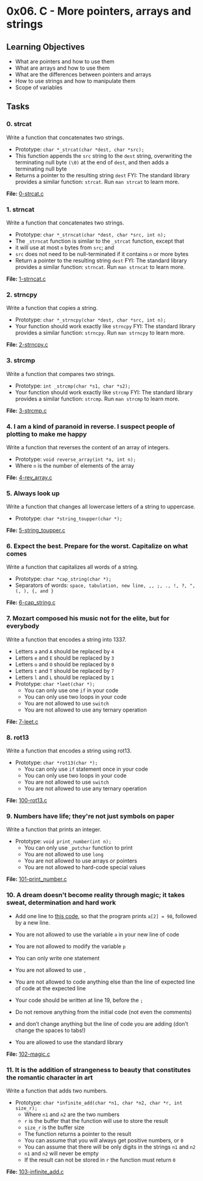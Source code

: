 # 0x06. C - More pointers, arrays and strings
## Learning Objectives
- What are pointers and how to use them
- What are arrays and how to use them
- What are the differences between pointers and arrays
- How to use strings and how to manipulate them
- Scope of variables

## Tasks
### 0. strcat
Write a function that concatenates two strings.
- Prototype: `char *_strcat(char *dest, char *src);`
- This function appends the `src` string to the `dest` string, overwriting the terminating null byte `(\0)` at the end of `dest`, and then adds a terminating null byte
- Returns a pointer to the resulting string `dest`
FYI: The standard library provides a similar function: `strcat`. Run `man strcat` to learn more.

**File:** [0-strcat.c](https://github.com/BeloveO/alx-low_level_programming/blob/master/0x06-pointers_arrays_strings/0-strcat.c)
    
### 1. strncat
Write a function that concatenates two strings.
- Prototype: `char *_strncat(char *dest, char *src, int n);`
- The `_strncat` function is similar to the `_strcat` function, except that
- it will use at most `n` bytes from `src`; and
- `src` does not need to be null-terminated if it contains `n` or more bytes
- Return a pointer to the resulting string `dest`
FYI: The standard library provides a similar function: `strncat`. Run `man strncat` to learn more.

**File:** [1-strncat.c](https://github.com/BeloveO/alx-low_level_programming/blob/master/0x06-pointers_arrays_strings/1-strncat.c)
    
### 2. strncpy
Write a function that copies a string.
- Prototype: `char *_strncpy(char *dest, char *src, int n);`
- Your function should work exactly like `strncpy`
FYI: The standard library provides a similar function: `strncpy`. Run `man strncpy` to learn more.

**File:** [2-strncpy.c](https://github.com/BeloveO/alx-low_level_programming/blob/master/0x06-pointers_arrays_strings/2-strncpy.c)
    
### 3. strcmp
Write a function that compares two strings.
- Prototype: `int _strcmp(char *s1, char *s2);`
- Your function should work exactly like `strcmp`
FYI: The standard library provides a similar function: `strcmp`. Run `man strcmp` to learn more.

**File:** [3-strcmp.c](https://github.com/BeloveO/alx-low_level_programming/blob/master/0x06-pointers_arrays_strings/3-strcmp.c)
    
### 4. I am a kind of paranoid in reverse. I suspect people of plotting to make me happy
Write a function that reverses the content of an array of integers.
- Prototype: `void reverse_array(int *a, int n);`
- Where `n` is the number of elements of the array

**File:** [4-rev_array.c](https://github.com/BeloveO/alx-low_level_programming/blob/master/0x06-pointers_arrays_strings/4-rev_array.c)
    
### 5. Always look up
Write a function that changes all lowercase letters of a string to uppercase.
- Prototype: `char *string_toupper(char *);`

**File:** [5-string_toupper.c](https://github.com/BeloveO/alx-low_level_programming/blob/master/0x06-pointers_arrays_strings/5-string_toupper.c)
    
### 6. Expect the best. Prepare for the worst. Capitalize on what comes
Write a function that capitalizes all words of a string.
- Prototype: `char *cap_string(char *);`
- Separators of words: `space, tabulation, new line, ,, ;, ., !, ?, ", (, ), {, and }`

**File:** [6-cap_string.c](https://github.com/BeloveO/alx-low_level_programming/blob/master/0x06-pointers_arrays_strings/6-cap_string.c)
    
### 7. Mozart composed his music not for the elite, but for everybody
Write a function that encodes a string into 1337.
- Letters `a` and `A` should be replaced by `4`
- Letters `e` and `E` should be replaced by `3`
- Letters `o` and `O` should be replaced by `0`
- Letters `t` and `T` should be replaced by `7`
- Letters `l` and `L` should be replaced by `1`
- Prototype: `char *leet(char *);`
   - You can only use one `if` in your code
   - You can only use two loops in your code
   - You are not allowed to use `switch`
   - You are not allowed to use any ternary operation

**File:** [7-leet.c](https://github.com/BeloveO/alx-low_level_programming/blob/master/0x06-pointers_arrays_strings/7-leet.c)
    
### 8. rot13
Write a function that encodes a string using rot13.
- Prototype: `char *rot13(char *);`
  - You can only use `if` statement once in your code
  - You can only use two loops in your code
  - You are not allowed to use `switch`
  - You are not allowed to use any ternary operation

**File:** [100-rot13.c](https://github.com/BeloveO/alx-low_level_programming/blob/master/0x06-pointers_arrays_strings/100-rot13.c)
    
### 9. Numbers have life; they're not just symbols on paper
Write a function that prints an integer.
- Prototype: `void print_number(int n);`
  - You can only use `_putchar` function to print
  - You are not allowed to use `long`
  - You are not allowed to use arrays or pointers
  - You are not allowed to hard-code special values

**File:** [101-print_number.c](https://github.com/BeloveO/alx-low_level_programming/blob/master/0x06-pointers_arrays_strings/101-print_number.c)
    
### 10. A dream doesn't become reality through magic; it takes sweat, determination and hard work
- Add one line to [this code](https://github.com/holbertonschool/make_magic_happen/blob/master/magic.c), so that the program prints `a[2] = 98`, followed by a new line.

- You are not allowed to use the variable `a` in your new line of code
- You are not allowed to modify the variable `p`
- You can only write one statement
- You are not allowed to use `,`
- You are not allowed to code anything else than the line of expected line of code at the expected line
- Your code should be written at line 19, before the `;`
- Do not remove anything from the initial code (not even the comments)
- and don’t change anything but the line of code you are adding (don’t change the spaces to tabs!)
- You are allowed to use the standard library

**File:** [102-magic.c](https://github.com/BeloveO/alx-low_level_programming/blob/master/0x06-pointers_arrays_strings/102-magic.c)
    
### 11. It is the addition of strangeness to beauty that constitutes the romantic character in art
Write a function that adds two numbers.
- Prototype: `char *infinite_add(char *n1, char *n2, char *r, int size_r);`
  - Where `n1` and `n2` are the two numbers
  - `r` is the buffer that the function will use to store the result
  - `size_r` is the buffer size
  - The function returns a pointer to the result
  - You can assume that you will always get positive numbers, or `0`
  - You can assume that there will be only digits in the strings `n1` and `n2`
  - `n1` and `n2` will never be empty
  - If the result can not be stored in `r` the function must return `0`

**File:** [103-infinite_add.c](https://github.com/BeloveO/alx-low_level_programming/blob/master/0x06-pointers_arrays_strings/103-infinite_add.c)
     